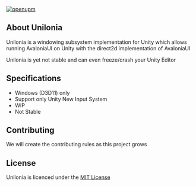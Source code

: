 [![openupm](https://img.shields.io/npm/v/com.unilonia.unilonia?label=openupm&registry_uri=https://package.openupm.com)](https://openupm.com/packages/com.unilonia.unilonia/)

## About Unilonia

Unilonia is a windowing subsystem implementation for Unity which allows running AvaloniaUI on Unity with the direct2d implementation of AvaloniaUI 

Unilonia is yet not stable and can even freeze/crash your Unity Editor

## Specifications

- Windows (D3D11) only
- Support only Unity New Input System
- WIP
- Not Stable

## Contributing

We will create the contributing rules as this project grows

## License

Unilonia is licenced under the [MIT License](https://github.com/TheKeyblader/Unilonia/blob/upm/LICENSE)